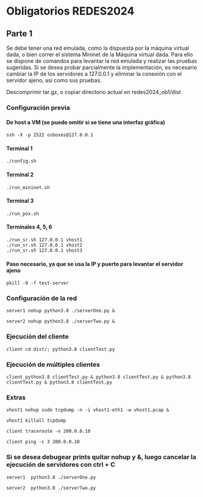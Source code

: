 # Obligatorios REDES2024

## Parte 1

Se debe tener una red emulada, como la dispuesta por la máquina virtual dada, o bien correr el sistema Mininet de la Máquina virtual dada.
Para ello se dispone de comandos para levantar la red emulada y realizar las pruebas sugeridas. Si se desea probar parcialmente la implementación, es necesario cambiar la IP de los servidores a 127.0.0.1 y eliminar la conexión con el servidor ajeno, así como sus pruebas.

Descomprimir tar.gz, o copiar directorio actual en redes2024_ob1/dist
### Configuración previa

#### De host a VM (se puede omitir si se tiene una interfaz gráfica)

```
ssh -X -p 2522 osboxes@127.0.0.1
```

#### Terminal 1

```
./config.sh
```

#### Terminal 2

```
./run_mininet.sh
```

#### Terminal 3

```
./run_pox.sh
```

#### Terminales 4, 5, 6

```
./run_sr.sh 127.0.0.1 vhost1
./run_sr.sh 127.0.0.1 vhost2
./run_sr.sh 127.0.0.1 vhost3
```

#### Paso necesario, ya que se usa la IP y puerto para levantar el servidor ajeno

```
pkill -9 -f test-server
```

### Configuración de la red

```
server1 nohup python3.8 ./serverOne.py &
```

```
server2 nohup python3.8 ./serverTwo.py &
```

### Ejecución del cliente

```
client cd dist/; python3.8 clientTest.py
```

### Ejecución de múltiples clientes

```
client python3.8 clientTest.py & python3.8 clientTest.py & python3.8 clientTest.py & python3.8 clientTest.py
```

### Extras

```
vhost1 nohup sudo tcpdump -n -i vhost1-eth1 -w vhost1.pcap &
```

```
vhost1 killall tcpdump
```

```
client traceroute -n 200.0.0.10
```

```
client ping -c 3 200.0.0.10
```

### Si se desea debugear prints quitar nohup y &, luego cancelar la ejecución de servidores con ctrl + C

```
server1  python3.8 ./serverOne.py
```

```
server2  python3.8 ./serverTwo.py
```
